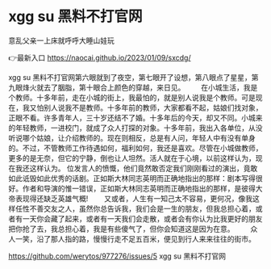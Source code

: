 # xgg su 黑料不打官网
意乱父亲一上床就呼呼大睡山娃玩

👉最新入口 https://naocai.github.io/2023/01/09/sxcdg/

xgg su 黑料不打官网第六眼就到了夜空，第七眼开了设想，第八眼点了星星，第九眼烽火就去了胭脂，第十眼合上颜色的穿越，来日见。
　　在小城生活，我是个教师。十多年前，走在小城的街上，我最怕的，就是别人说我是个教师。可是现在，我又怕别人说我不是教师。十多年前的教师，大家都看不起，姑娘们找对象，正眼不看。许多青年人，三十岁还结不了婚。十多年后的今天，却又不同。小城来的年轻教师，一进校门，就成了众人打探的对象。十多年前，我出入各单位，从没听说哪个姑娘，让介绍教师的。现在则相反，总是有人问，年轻人中有没有单身的。不过，不管教师工作待遇如何，福利如何，我还是喜欢。尽管在小城做教师，更多的是无奈，但它的宁静，倒也让人坦然。活人就在于心境，以前这样认为，现在我还这样认为。
位发言人的愤慨，他们竟然敢否定我们刚刚看过的演出，竟敢如此诋毁如此优秀的话剧。正如斯大林同志英明而正确地指出的那样：剧本写得很好。作者和导演的惟一错误，正如斯大林同志英明而正确地指出的那样，是彼得大帝表现得还缺乏英雄气概!
　　又或者，人生有一知己太不容易，更何况，像我这样任性不善交友之人，虽然你总告诉我，我们会是一生的朋友，但我总担心着，或者有一天你会藏了起来，或者有一天我们会走散，或者会有你认为比我更好的朋友把你抢了去，我总担心着，我是有些傻气了，但你会知道这是因为在意。
　　众人一笑，沿了那人指的路，慢慢行走不足五百米，便见到行人来来往往的街市。

https://github.com/werytos/977276/issues/5
xgg su 黑料不打官网
